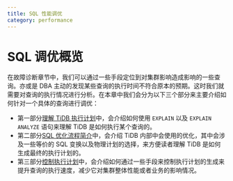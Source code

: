 ```yaml
---
title: SQL 性能调优
category: performance
---
```


# SQL 调优概览

在故障诊断章节中，我们可以通过一些手段定位到对集群影响造成影响的一些查询。亦或是 DBA 主动的发现某些查询的执行时间不符合原本的预期。这时我们就需要对查询的执行情况进行分析。在本章中我们会分为以下三个部分来主要介绍如何针对一个具体的查询进行调优：

- 第一部分[理解 TiDB 执行计划](/query-execution-plan.md)中，会介绍如何使用 `EXPLAIN` 以及 `EXPLAIN ANALYZE` 语句来理解 TiDB 是如何执行某个查询的。
- 第二部分[SQL 优化流程简介](/sql-optimization-concepts.md)中，会介绍 TiDB 内部中会使用的优化，其中会涉及一些等价的 SQL 变换以及物理计划的选择，来方便读者理解 TiDB 是如何生成最终的执行计划的。
- 第三部分[控制执行计划](/control-execution-plan.md)中，会介绍如何通过一些手段来控制执行计划的生成来提升查询的执行速度，减少它对集群整体性能或者业务的影响情况。
